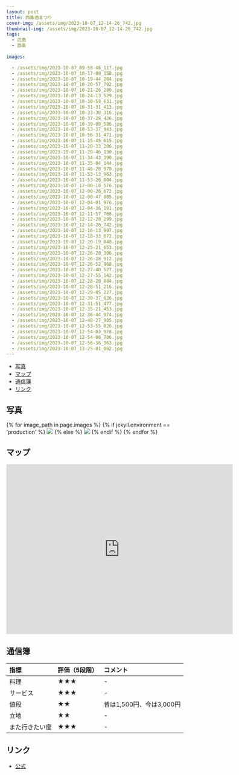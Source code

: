 ```yaml
---
layout: post
title: 西条酒まつり
cover-img: /assets/img/2023-10-07_12-14-26_742.jpg
thumbnail-img: /assets/img/2023-10-07_12-14-26_742.jpg
tags:
  - 広島
  - 西条
  
images:  

  - /assets/img/2023-10-07_09-58-46_117.jpg
  - /assets/img/2023-10-07_10-17-08_158.jpg
  - /assets/img/2023-10-07_10-19-44_204.jpg
  - /assets/img/2023-10-07_10-20-57_792.jpg
  - /assets/img/2023-10-07_10-21-26_280.jpg
  - /assets/img/2023-10-07_10-24-13_529.jpg
  - /assets/img/2023-10-07_10-30-59_631.jpg
  - /assets/img/2023-10-07_10-31-31_413.jpg
  - /assets/img/2023-10-07_10-33-30_316.jpg
  - /assets/img/2023-10-07_10-37-28_426.jpg
  - /assets/img/2023-10-07_10-39-09_586.jpg
  - /assets/img/2023-10-07_10-53-37_043.jpg
  - /assets/img/2023-10-07_10-56-31_471.jpg
  - /assets/img/2023-10-07_11-15-45_615.jpg
  - /assets/img/2023-10-07_11-20-33_206.jpg
  - /assets/img/2023-10-07_11-20-46_130.jpg
  - /assets/img/2023-10-07_11-34-43_390.jpg
  - /assets/img/2023-10-07_11-35-04_144.jpg
  - /assets/img/2023-10-07_11-46-20_970.jpg
  - /assets/img/2023-10-07_11-53-13_963.jpg
  - /assets/img/2023-10-07_11-53-26_804.jpg
  - /assets/img/2023-10-07_12-00-10_576.jpg
  - /assets/img/2023-10-07_12-00-26_672.jpg
  - /assets/img/2023-10-07_12-00-47_885.jpg
  - /assets/img/2023-10-07_12-04-01_976.jpg
  - /assets/img/2023-10-07_12-04-36_191.jpg
  - /assets/img/2023-10-07_12-11-57_768.jpg
  - /assets/img/2023-10-07_12-12-20_299.jpg
  - /assets/img/2023-10-07_12-14-26_742.jpg
  - /assets/img/2023-10-07_12-16-13_907.jpg
  - /assets/img/2023-10-07_12-18-33_872.jpg
  - /assets/img/2023-10-07_12-20-19_048.jpg
  - /assets/img/2023-10-07_12-25-21_653.jpg
  - /assets/img/2023-10-07_12-26-20_306.jpg
  - /assets/img/2023-10-07_12-26-28_912.jpg
  - /assets/img/2023-10-07_12-26-52_868.jpg
  - /assets/img/2023-10-07_12-27-40_527.jpg
  - /assets/img/2023-10-07_12-27-55_142.jpg
  - /assets/img/2023-10-07_12-28-26_884.jpg
  - /assets/img/2023-10-07_12-28-51_216.jpg
  - /assets/img/2023-10-07_12-29-05_227.jpg
  - /assets/img/2023-10-07_12-30-37_626.jpg
  - /assets/img/2023-10-07_12-31-51_477.jpg
  - /assets/img/2023-10-07_12-35-21_453.jpg
  - /assets/img/2023-10-07_12-36-44_974.jpg
  - /assets/img/2023-10-07_12-48-27_985.jpg
  - /assets/img/2023-10-07_12-53-55_026.jpg
  - /assets/img/2023-10-07_12-54-03_978.jpg
  - /assets/img/2023-10-07_12-54-06_786.jpg
  - /assets/img/2023-10-07_12-56-36_363.jpg
  - /assets/img/2023-10-07_13-25-01_062.jpg
---
```




<!-- TOC -->

- [写真](#写真)
- [マップ](#マップ)
- [通信簿](#通信簿)
- [リンク](#リンク)

<!-- /TOC -->

## 写真

{% for image_path in page.images %}
{% if jekyll.environment == 'production' %}
<img src="https://raw.githubusercontent.com/taira1117/fukuyama_izakaya/master/{{ image_path }}">
{% else %}
<img src="{{ image_path }}">
{% endif %}
{% endfor %}

## マップ

<iframe src="https://www.google.com/maps/embed?pb=!1m18!1m12!1m3!1d3290.866700950683!2d132.74121857711705!3d34.43014089767972!2m3!1f0!2f0!3f0!3m2!1i1024!2i768!4f13.1!3m3!1m2!1s0x35506f902eaccd91%3A0xbcf4158805b67de6!2z6YWS44G-44Gk44KK!5e0!3m2!1sja!2sjp!4v1696823619858!5m2!1sja!2sjp" width="600" height="450" style="border:0;" allowfullscreen="" loading="lazy" referrerpolicy="no-referrer-when-downgrade"></iframe>

## 通信簿

| 指標 | 評価（5段階） | コメント |
| :------ |:--- | :--- |
| 料理 | ★★★ | - |
| サービス | ★★★ | - |
| 値段 | ★★ | 昔は1,500円、今は3,000円 |
| 立地 | ★★ | - |
| また行きたい度 | ★★★ | - |

## リンク

- [公式](https://sakematsuri.com/)